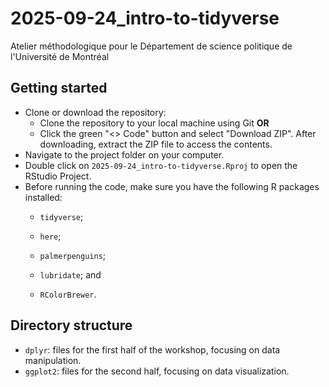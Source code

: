 # 2025-09-24_intro-to-tidyverse

Atelier méthodologique pour le Département de science politique de l'Université de Montréal

## Getting started

-   Clone or download the repository:
    -   Clone the repository to your local machine using Git **OR**
    -   Click the green "\<\> Code" button and select "Download ZIP". After downloading, extract the ZIP file to access the contents.
-   Navigate to the project folder on your computer.
-   Double click on `2025-09-24_intro-to-tidyverse.Rproj` to open the RStudio Project.
-   Before running the code, make sure you have the following R packages installed:
    -   `tidyverse`;

    -   `here`;

    -   `palmerpenguins`;

    -   `lubridate`; and

    -   `RColorBrewer`.

## Directory structure

-   `dplyr`: files for the first half of the workshop, focusing on data manipulation.
-   `ggplot2`: files for the second half, focusing on data visualization.
